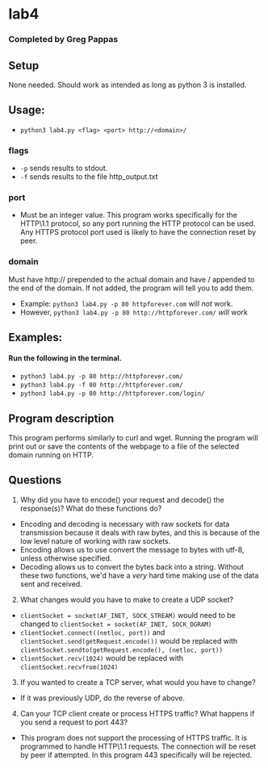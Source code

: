 # lab4

### Completed by Greg Pappas

## Setup

None needed. Should work as intended as long as python 3 is installed.

## Usage:

- `python3 lab4.py <flag> <port> http://<domain>/`

### flags

- `-p` sends results to stdout.
- `-f` sends results to the file http_output.txt

### port

- Must be an integer value. This program works specifically for the HTTP\1.1 protocol, so any port running the HTTP protocol can be used. Any HTTPS protocol port used is likely to have the connection reset by peer.

### domain

Must have http:// prepended to the actual domain and have / appended to the end of the domain. If not added, the program will tell you to add them.

- Example: `python3 lab4.py -p 80 httpforever.com` will _not_ work.
- However, `python3 lab4.py -p 80 http://httpforever.com/` _will_ work

## Examples:

#### Run the following in the terminal.

- `python3 lab4.py -p 80 http://httpforever.com/`
- `python3 lab4.py -f 80 http://httpforever.com/`
- `python3 lab4.py -p 80 http://httpforever.com/login/`

## Program description

This program performs similarly to curl and wget. Running the program will print out or save the contents of the webpage to a file of the selected domain running on HTTP.

## Questions

1. Why did you have to encode() your request and decode() the response(s)?
   What do these functions do?

- Encoding and decoding is necessary with raw sockets for data transmission because it deals with raw bytes, and this is because of the low level nature of working with raw sockets.
- Encoding allows us to use convert the message to bytes with utf-8, unless otherwise specified.
- Decoding allows us to convert the bytes back into a string. Without these two functions, we'd have a _very_ hard time making use of the data sent and received.

2. What changes would you have to make to create a UDP socket?

- `clientSocket = socket(AF_INET, SOCK_STREAM)` would need to be changed to `clientSocket = socket(AF_INET, SOCK_DGRAM)`
- `clientSocket.connect((netloc, port))` and `clientSocket.send(getRequest.encode())` would be replaced with `clientSocket.sendto(getRequest.encode(), (netloc, port))`
- `clientSocket.recv(1024)` would be replaced with `clientSocket.recvfrom(1024)`

3. If you wanted to create a TCP server, what would you have to change?

- If it was previously UDP, do the reverse of above.

4. Can your TCP client create or process HTTPS traffic? What happens if
   you send a request to port 443?

- This program does not support the processing of HTTPS traffic. It is programmed to handle HTTP\1.1 requests. The connection will be reset by peer if attempted. In this program 443 specifically will be rejected.
